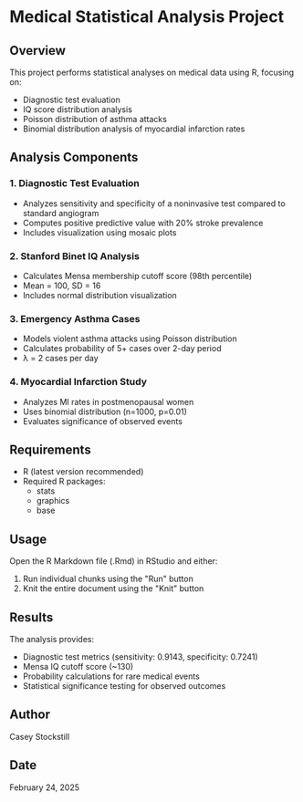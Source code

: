 # Medical Statistical Analysis Project

## Overview
This project performs statistical analyses on medical data using R, focusing on:
- Diagnostic test evaluation
- IQ score distribution analysis
- Poisson distribution of asthma attacks
- Binomial distribution analysis of myocardial infarction rates

## Analysis Components

### 1. Diagnostic Test Evaluation
- Analyzes sensitivity and specificity of a noninvasive test compared to standard angiogram
- Computes positive predictive value with 20% stroke prevalence
- Includes visualization using mosaic plots

### 2. Stanford Binet IQ Analysis
- Calculates Mensa membership cutoff score (98th percentile)
- Mean = 100, SD = 16
- Includes normal distribution visualization

### 3. Emergency Asthma Cases
- Models violent asthma attacks using Poisson distribution
- Calculates probability of 5+ cases over 2-day period
- λ = 2 cases per day

### 4. Myocardial Infarction Study
- Analyzes MI rates in postmenopausal women
- Uses binomial distribution (n=1000, p=0.01)
- Evaluates significance of observed events

## Requirements
- R (latest version recommended)
- Required R packages:
  - stats
  - graphics
  - base

## Usage
Open the R Markdown file (.Rmd) in RStudio and either:
1. Run individual chunks using the "Run" button
2. Knit the entire document using the "Knit" button

## Results
The analysis provides:
- Diagnostic test metrics (sensitivity: 0.9143, specificity: 0.7241)
- Mensa IQ cutoff score (~130)
- Probability calculations for rare medical events
- Statistical significance testing for observed outcomes

## Author
Casey Stockstill

## Date
February 24, 2025